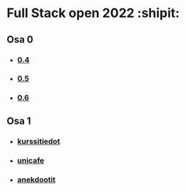 # Full Stack open 2022 :shipit:
## Osa 0
* ### [0.4](https://github.com/Mimi-ctrl/FullStack-2022/blob/main/osa0/0.4.md)
* ### [0.5](https://github.com/Mimi-ctrl/FullStack-2022/blob/main/osa0/0.5.md)
* ### [0.6](https://github.com/Mimi-ctrl/FullStack-2022/blob/main/osa0/0.6.md)
## Osa 1
* ### [kurssitiedot](https://github.com/Mimi-ctrl/FullStack-2022/tree/main/osa1/kurssitiedot)
* ### [unicafe](https://github.com/Mimi-ctrl/FullStack-2022/tree/main/osa1/unicafe)
* ### [anekdootit](https://github.com/Mimi-ctrl/FullStack-2022/tree/main/osa1/anekdootit)
